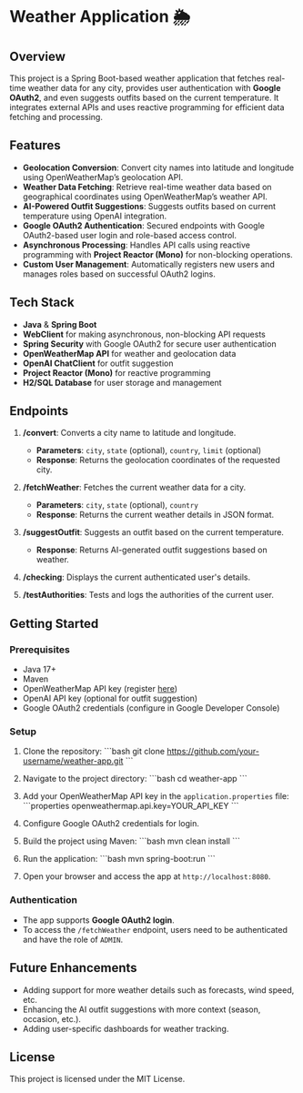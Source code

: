 
# Weather Application 🌦️

## Overview
This project is a Spring Boot-based weather application that fetches real-time weather data for any city, provides user authentication with **Google OAuth2**, and even suggests outfits based on the current temperature. It integrates external APIs and uses reactive programming for efficient data fetching and processing.

## Features
- **Geolocation Conversion**: Convert city names into latitude and longitude using OpenWeatherMap’s geolocation API.
- **Weather Data Fetching**: Retrieve real-time weather data based on geographical coordinates using OpenWeatherMap’s weather API.
- **AI-Powered Outfit Suggestions**: Suggests outfits based on current temperature using OpenAI integration.
- **Google OAuth2 Authentication**: Secured endpoints with Google OAuth2-based user login and role-based access control.
- **Asynchronous Processing**: Handles API calls using reactive programming with **Project Reactor (Mono)** for non-blocking operations.
- **Custom User Management**: Automatically registers new users and manages roles based on successful OAuth2 logins.

## Tech Stack
- **Java** & **Spring Boot**
- **WebClient** for making asynchronous, non-blocking API requests
- **Spring Security** with Google OAuth2 for secure user authentication
- **OpenWeatherMap API** for weather and geolocation data
- **OpenAI ChatClient** for outfit suggestion
- **Project Reactor (Mono)** for reactive programming
- **H2/SQL Database** for user storage and management

## Endpoints

1. **/convert**: Converts a city name to latitude and longitude.
   - **Parameters**: `city`, `state` (optional), `country`, `limit` (optional)
   - **Response**: Returns the geolocation coordinates of the requested city.

2. **/fetchWeather**: Fetches the current weather data for a city.
   - **Parameters**: `city`, `state` (optional), `country`
   - **Response**: Returns the current weather details in JSON format.

3. **/suggestOutfit**: Suggests an outfit based on the current temperature.
   - **Response**: Returns AI-generated outfit suggestions based on weather.

4. **/checking**: Displays the current authenticated user's details.

5. **/testAuthorities**: Tests and logs the authorities of the current user.

## Getting Started

### Prerequisites
- Java 17+
- Maven
- OpenWeatherMap API key (register [here](https://home.openweathermap.org/users/sign_up))
- OpenAI API key (optional for outfit suggestion)
- Google OAuth2 credentials (configure in Google Developer Console)

### Setup
1. Clone the repository:
   \`\`\`bash
   git clone https://github.com/your-username/weather-app.git
   \`\`\`
   
2. Navigate to the project directory:
   \`\`\`bash
   cd weather-app
   \`\`\`

3. Add your OpenWeatherMap API key in the `application.properties` file:
   \`\`\`properties
   openweathermap.api.key=YOUR_API_KEY
   \`\`\`

4. Configure Google OAuth2 credentials for login.

5. Build the project using Maven:
   \`\`\`bash
   mvn clean install
   \`\`\`

6. Run the application:
   \`\`\`bash
   mvn spring-boot:run
   \`\`\`

7. Open your browser and access the app at `http://localhost:8080`.

### Authentication
- The app supports **Google OAuth2 login**.
- To access the `/fetchWeather` endpoint, users need to be authenticated and have the role of `ADMIN`.

## Future Enhancements
- Adding support for more weather details such as forecasts, wind speed, etc.
- Enhancing the AI outfit suggestions with more context (season, occasion, etc.).
- Adding user-specific dashboards for weather tracking.

## License
This project is licensed under the MIT License.
